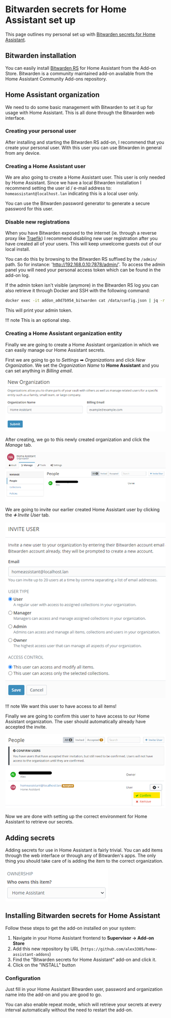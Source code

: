 # Bitwarden secrets for Home Assistant set up

This page outlines my personal set up with [Bitwarden secrets for Home Assistant](https://alxx.nl/home-assistant-addons/blob/master/bitwarden-secrets/README.md).

## Bitwarden installation

You can easily install [Bitwarden RS](https://github.com/home-assistant-addons/addon-bitwarden) for Home Assistant from the Add-on Store. Bitwarden is a community maintained add-on available from the Home Assistant Community Add-ons repository.

## Home Assistant organization

We need to do some basic management with Bitwarden to set it up for usage with Home Assistant. This is all done through the Bitwarden web interface.

### Creating your personal user

After installing and starting the Bitwarden RS add-on, I recommend that you create your personal user. With this user you can use Bitwarden in general from any device.

### Creating a Home Assistant user

We are also going to create a Home Assistant user. This user is only needed by Home Assistant. Since we have a local Bitwarden installation I recommend setting the user id / e-mail address to: `homeassistant@localhost.lan` indicating this is a local user only.

You can use the Bitwarden password generator to generate a secure password for this user.

### Disable new registrations

When you have Bitwarden exposed to the internet (ie. through a reverse proxy like [Traefik](https://alxx.nl/home-assistant-addons/tree/master/traefik)) I recommend disabling new user registration after you have created all of your users. This will keep unwelcome guests out of our local install.

You can do this by browsing to the Bitwarden RS suffixed by the `/admin/` path. So for instance: 'http://192.168.0.10:7878/admin/'. To access the admin panel you will need your personal access token which can be found in the add-on log.

If the admin token isn't visible (anymore) in the Bitwarden RS log you can also retrieve it through Docker and SSH with the following command:

```bash
docker exec -it addon_a0d7b954_bitwarden cat /data/config.json | jq -r '.admin_token'
```

This will print your admin token.

!!! note 
    This is an optional step.

### Creating a Home Assistant organization entity

Finally we are going to create a Home Assistant organization in which we can easily manage our Home Assistant secrets. 

First we are going to go to *Settings* ➡ *Organizations* and click *New Organization*. We set the *Organization Name* to **Home Assistant** and you can set anything in *Billing email*.

![New organization](images/bitwarden-new-organization.png)

After creating, we go to this newly created organization and click the *Manage* tab.

![Manage organization](images/bitwarden-manage-organization.png)

We are going to invite our earlier created Home Assistant user by clicking the *➕ Invite User* tab.

![Invite local user](images/bitwarden-invite-user.png)

!!! note 
    We want this user to have access to all items!

Finally we are going to confirm this user to have access to our Home Assistant organization. The user should automatically already have accepted the invite.

![Confirm user](images/bitwarden-confirm-user.png)

Now we are done with setting up the correct environment for Home Assistant to retrieve our secrets.

## Adding secrets

Adding secrets for use in Home Assistant is fairly trivial. You can add items through the web interface or through any of Bitwarden's apps. The only thing you should take care of is adding the item to the correct organization.

![Bitwarden organization](images/bitwarden-organization-item.png)

## Installing Bitwarden secrets for Home Assistant

Follow these steps to get the add-on installed on your system:

1. Navigate in your Home Assistant frontend to __Supervisor -> Add-on Store__
2. Add this new repository by URL (`https://github.com/alex3305/home-assistant-addons`)
3. Find the "Bitwarden secrets for Home Assistant" add-on and click it.
4. Click on the "INSTALL" button

### Configuration

Just fill in your Home Assistant Bitwarden user, password and organization name into the add-on and you are good to go.

You can also enable repeat mode, which will retrieve your secrets at every interval automatically without the need to restart the add-on.
